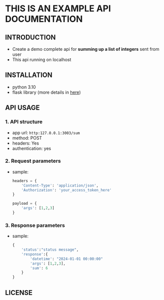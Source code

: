 # THIS IS AN EXAMPLE API DOCUMENTATION
## INTRODUCTION
- Create a demo complete api for <b>summing up a list of integers</b> sent from user
- This api running on localhost

## INSTALLATION
- python 3.10
- flask library (more details in [here](https://flask.palletsprojects.com/en/3.0.x/))

## API USAGE
### 1. API structure
- app url: ```http:127.0.0.1:3003/sum```
- method: POST
- headers: Yes
- authentication: yes
### 2. Request parameters
- sample: 
    ``` python
    headers = {
        'Content-Type': 'application/json',
        'Authorization': 'your_access_token_here'
    }
    ```
    ```python
    payload = {
        'args': [1,2,3]
    }    
    ```

### 3. Response parameters

- sample:
    ``` python
    {
        'status':"status message",
        'response':{
            'datetime': "2024-01-01 00:00:00" 
            'args': [1,2,3],
            'sum': 6
        }
    }
    ```
## LICENSE
